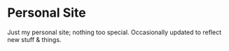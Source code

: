 # Personal Site
Just my personal site; nothing too special. Occasionally updated to reflect new stuff & things.